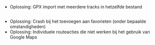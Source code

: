 ##
- Oplossing: GPX import met meerdere tracks in hetzelfde bestand

##
- Oplossing: Crash bij het toevoegen aan favorieten (onder bepaalde omstandigheden)
- Oplossing: Individuele routeacties die niet werken bij het gebruik van Google Maps
